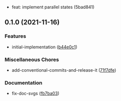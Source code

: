 * feat: implement parallel states (5bad841)

## 0.1.0 (2021-11-16)


### Features

* initial-implementation ([b44e0c1](https://github.com/Masquerade-Circus/x-robot/commit/b44e0c1c14dff34847d11f5374ab8266f7013e5a))


### Miscellaneous Chores

* add-conventional-commits-and-release-it ([71f7dfe](https://github.com/Masquerade-Circus/x-robot/commit/71f7dfeea54f8dbdbf5b96ad2c04cf227bab3b8f))


### Documentation

* fix-doc-svgs ([fb7ba03](https://github.com/Masquerade-Circus/x-robot/commit/fb7ba03c580080a1f6454d4911b9a7f7dc8c0ac9))

